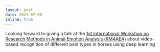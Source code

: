```yaml
---
layout: post
date: 2021-07-08
inline: true
---
```


Looking forward to giving a talk at the [1st International Workshop on Research Methods in Animal Emotion Analysis (RM4AEA)](https://www.animalcomputing.com/rm4aea) about video-based recognition of different pain types in horses using deep learning

